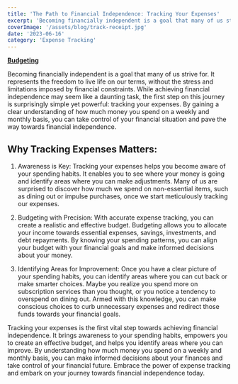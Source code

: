 ```yaml
---
title: 'The Path to Financial Independence: Tracking Your Expenses'
excerpt: 'Becoming financially independent is a goal that many of us strive for. It represents the freedom to live life on our terms, without the stress and limitations imposed by financial constraints. While achieving financial independence may seem like a daunting task, the first step on this journey is surprisingly simple yet powerful: tracking your expenses.'
coverImage: '/assets/blog/track-receipt.jpg'
date: '2023-06-16'
category: 'Expense Tracking'
---
```


[**Budgeting**](https://www.trckfi.com/posts/what-is-zero-based-budgeting) 

Becoming financially independent is a goal that many of us strive for. It represents the freedom to live life on our terms, without the stress and limitations imposed by financial constraints. While achieving financial independence may seem like a daunting task, the first step on this journey is surprisingly simple yet powerful: tracking your expenses. By gaining a clear understanding of how much money you spend on a weekly and monthly basis, you can take control of your financial situation and pave the way towards financial independence.

## Why Tracking Expenses Matters:

1. Awareness is Key: Tracking your expenses helps you become aware of your spending habits. It enables you to see where your money is going and identify areas where you can make adjustments. Many of us are surprised to discover how much we spend on non-essential items, such as dining out or impulse purchases, once we start meticulously tracking our expenses.

2. Budgeting with Precision: With accurate expense tracking, you can create a realistic and effective budget. Budgeting allows you to allocate your income towards essential expenses, savings, investments, and debt repayments. By knowing your spending patterns, you can align your budget with your financial goals and make informed decisions about your money.

3. Identifying Areas for Improvement: Once you have a clear picture of your spending habits, you can identify areas where you can cut back or make smarter choices. Maybe you realize you spend more on subscription services than you thought, or you notice a tendency to overspend on dining out. Armed with this knowledge, you can make conscious choices to curb unnecessary expenses and redirect those funds towards your financial goals.

Tracking your expenses is the first vital step towards achieving financial independence. It brings awareness to your spending habits, empowers you to create an effective budget, and helps you identify areas where you can improve. By understanding how much money you spend on a weekly and monthly basis, you can make informed decisions about your finances and take control of your financial future. Embrace the power of expense tracking and embark on your journey towards financial independence today.